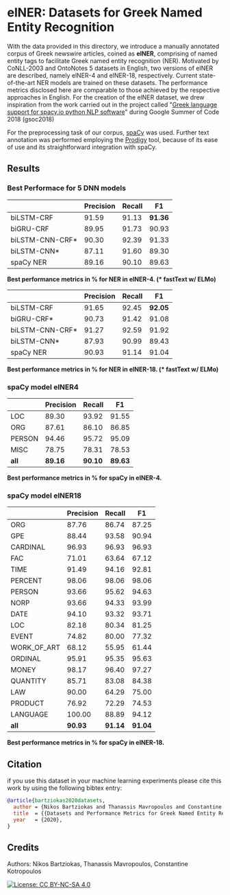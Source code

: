 # elNER: Datasets for Greek Named Entity Recognition

With the data provided in this directory, we introduce a manually annotated corpus of Greek newswire articles, coined as **elNER**, comprising of named entity tags to facilitate Greek named entity recognition (NER). Motivated by CoNLL-2003 and OntoNotes 5 datasets in English, two versions of elNER are described, namely elNER-4 and elNER-18, respectively. Current state-of-the-art NER models are trained on these datasets. The performance metrics disclosed here are comparable to those achieved by the respective approaches in English.  For the creation of the elNER dataset, we drew inspiration from the work carried out in the project called "[Greek language support for spacy.io python NLP software](https://github.com/eellak/gsoc2018-spacy)" during Google Summer of Code 2018 (gsoc2018)

For the preprocessing task of our corpus, [spaCy](https://spacy.io/) was used. Further text annotation was performed employing the [Prodigy](https://prodi.gy) tool, because of its ease of use and its straightforward integration with spaCy.

## Results

### Best Performace for 5 DNN models

|            | Precision | Recall | F1
-------------|--------|--------|--------
biLSTM-CRF     | 91.59  | 91.13  | **91.36**
biGRU-CRF      | 89.95 | 91.73  | 90.93
biLSTM-CNN-CRF* | 90.30 | 92.39  | 91.33
biLSTM-CNN*     | 87.11 | 91.60  | 89.30
spaCy NER | 89.16 | 90.10  | 89.63  

**Best performance metrics in % for NER in elNER-4. (\* fastText w/ ELMo)**

|            | Precision | Recall | F1
-------------|--------|--------|--------
biLSTM-CRF     | 91.65  | 92.45  | **92.05**
biGRU-CRF*      | 90.73  | 91.42  | 91.08
biLSTM-CNN-CRF* | 91.27  | 92.59  | 91.92
biLSTM-CNN*     | 87.93  | 90.99  | 89.43
spaCy NER      | 90.93  | 91.14  | 91.04

**Best performance metrics in % for NER in elNER-18. (\* fastText w/ ELMo)**

### spaCy model elNER4

|             | Precision | Recall | F1  
-------------|--------|--------|--------
LOC  |     89.30 |  93.92 | 91.55
ORG   |   87.61 |  86.10 |  86.85
PERSON |  94.46 |  95.72 |  95.09
MISC |     78.75 |  78.31 |  78.53
**all**   | **89.16** | **90.10** | **89.63**

**Best performance metrics in % for spaCy in elNER-4.**

### spaCy model elNER18

|             | Precision | Recall | F1  
-------------|--------|--------|--------
ORG           |  87.76 |  86.74 |  87.25
GPE           |  88.44 |  93.58 |  90.94
CARDINAL      |  96.93 |  96.93 |  96.93
FAC           |  71.01 |  63.64 |  67.12
TIME          |  91.49 |  94.16 |  92.81
PERCENT       |  98.06 |  98.06 |  98.06
PERSON        |  93.66 |  95.62 |  94.63
NORP          |  93.66 |  94.33 |  93.99
DATE          |  94.10 |  93.32 |  93.71
LOC           |  82.18 |  80.34 |  81.25
EVENT         |  74.82 |  80.00 |  77.32
WORK_OF_ART   |  68.12 |  55.95 |  61.44
ORDINAL       |  95.91 |  95.35 |  95.63
MONEY         |  98.17 |  96.40 |  97.27
QUANTITY      |  85.71 |  83.08 |  84.38
LAW           |  90.00 |  64.29 |  75.00
PRODUCT       |  76.92 |  72.29 |  74.53
LANGUAGE      | 100.00 |  88.89 |  94.12
**all**           | **90.93**  | **91.14**  | **91.04**

**Best performance metrics in % for spaCy in elNER-18.**

## Citation

if you use this dataset in your machine learning experiments please cite this work by using the following bibtex entry:

```bibtex
@article{bartziokas2020datasets,
  author = {Nikos Bartziokas and Thanassis Mavropoulos and Constantine Kotropoulos},
  title  = {{Datasets and Performance Metrics for Greek Named Entity Recognition}},
  year   = {2020},
}
```
## Credits
Authors:
Nikos Bartziokas, Thanassis Mavropoulos, Constantine Kotropoulos

[![License: CC BY-NC-SA 4.0](https://img.shields.io/badge/License-CC%20BY--NC--SA%204.0-lightgrey.svg)](https://creativecommons.org/licenses/by-nc-sa/4.0/)
